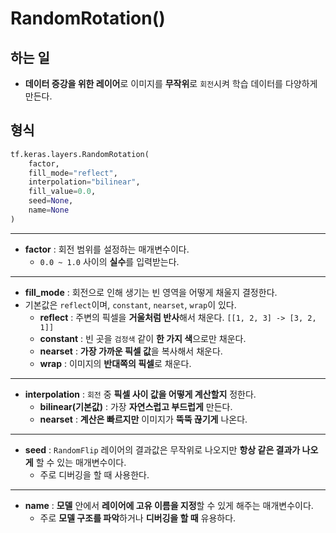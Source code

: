 # RandomRotation()
## 하는 일
- **데이터 증강을 위한 레이어**로 이미지를 **무작위**로 ``회전``시켜 학습 데이터를 다양하게 만든다.

## 형식
```python
tf.keras.layers.RandomRotation(
    factor,          
    fill_mode="reflect",  
    interpolation="bilinear",  
    fill_value=0.0,  
    seed=None,       
    name=None        
)
```
*****
- **factor** : 회전 범위를 설정하는 매개변수이다.
    - ``0.0 ~ 1.0`` 사이의 **실수**를 입력받는다.

*****
- **fill_mode** : 회전으로 인해 생기는 빈 영역을 어떻게 채울지 결정한다.
- 기본값은 ``reflect``이며, ``constant``, ``nearset``, ``wrap``이 있다.
    - **reflect** : 주변의 픽셀을 **거울처럼 반사**해서 채운다. ``[[1, 2, 3] -> [3, 2, 1]]``
    - **constant** : 빈 곳을 ``검정색`` 같이 **한 가지 색**으로만 채운다.
    - **nearset** : **가장 가까운 픽셀 값**을 복사해서 채운다.
    - **wrap** : 이미지의 **반대쪽의 픽셀**로 채운다.

*****
- **interpolation** : ``회전`` 중 **픽셀 사이 값을 어떻게 계산할지** 정한다.
    - **bilinear(기본값)** : 가장 **자연스럽고 부드럽게** 만든다.
    - **nearset** : **계산은 빠르지만** 이미지가 **뚝뚝 끊기게** 나온다.

*****
- **seed** : ``RandomFlip`` 레이어의 결과값은 무작위로 나오지만 **항상 같은 결과가 나오게** 할 수 있는 매개변수이다.<br>
    - 주로 디버깅을 할 때 사용한다.

*****
- **name** : **모델** 안에서 **레이어에 고유 이름을 지정**할 수 있게 해주는 매개변수이다.
    - 주로 **모델 구조를 파악**하거나 **디버깅을 할 때** 유용하다.